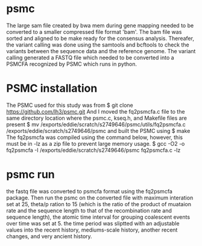 # psmc
The large sam file created by bwa mem during gene mapping needed to be converted to a smaller compressed file format 'bam'. The bam file was sorted and aligned to be make ready for the consensus analysis. Thereafer, the variant calling was done using the samtools and bcftools to check the variants between the sequence data and the reference genome.
The variant calling generated a FASTQ file which needed to be converted into a PSMCFA recognized by PSMC which runs in python.
# PSMC installation
The PSMC used for this study was from
$ git clone https://github.com/lh3/psmc.git
And I moved the fq2psmcfa.c file to the same directory location where the psmc.c, kseq.h, and Makefile files are present
$ mv /exports/eddie/scratch/s2749646/psmc/utils/fq2psmcfa.c /exports/eddie/scratch/s2749646/psmc
and built the PSMC using
$ make
The fq2psmcfa was compiled using the command below, however, this must be in -lz as a zip file to prevent large memory usage.
$ gcc -O2 -o fq2psmcfa -I /exports/eddie/scratch/s2749646/psmc fq2psmcfa.c -lz
# psmc run
the fastq file was converted to psmcfa format using the fq2psmcfa package. Then run the psmc on the converted file with maximum interation set at 25, theta/p ration to 15 (which is the ratio of the product of muataion rate and the sequence length to that of the recombination rate and sequence length), the atomic time interval for grouping coalescent events over time was set at 5. the time period was sliptted with an adjustable values into the recent history, mediums-scale history, another recent changes, and very ancient history.
